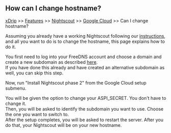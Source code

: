## How can I change hostname?
[xDrip](../../README.md) >> [Features](../Features_page.md) >> [Nightscout](../Nightscout_page.md) >> [Google Cloud](./GoogleCloud.md) >> Can I change hostname?  
  
Assuming you already have a working Nightscout following our [instructions](./GoogleCloud.md), and all you want to do is to change the hostname, this page explains how to do it.  

You first need to log into your FreeDNS account and choose a domain and create a new subdomain as described [here](./FreeDNS).  
If you have done this already and have created an alternative subdomain as well, you can skip this step.  
  
Now, run "Install Nightscout phase 2" from the Google Cloud setup submenu.  
  
You will be given the option to change your ASPI_SECRET.  You don't have to change it.  
Then, you will be asked to identify the subdomain you want to use.  Choose the one you want to switch to.  
After the setup completes, you will be asked to restart the server.  After you do that, your Nightscout will be on your new hostname.  
